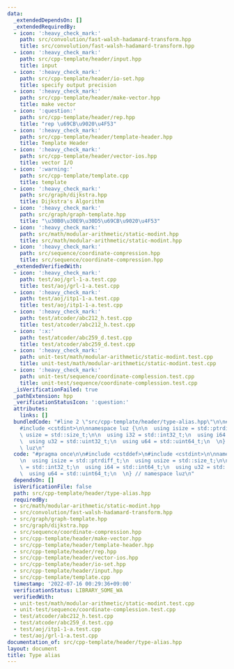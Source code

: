 ```yaml
---
data:
  _extendedDependsOn: []
  _extendedRequiredBy:
  - icon: ':heavy_check_mark:'
    path: src/convolution/fast-walsh-hadamard-transform.hpp
    title: src/convolution/fast-walsh-hadamard-transform.hpp
  - icon: ':heavy_check_mark:'
    path: src/cpp-template/header/input.hpp
    title: input
  - icon: ':heavy_check_mark:'
    path: src/cpp-template/header/io-set.hpp
    title: specify output precision
  - icon: ':heavy_check_mark:'
    path: src/cpp-template/header/make-vector.hpp
    title: make vector
  - icon: ':question:'
    path: src/cpp-template/header/rep.hpp
    title: "rep \u69CB\u9020\u4F53"
  - icon: ':heavy_check_mark:'
    path: src/cpp-template/header/template-header.hpp
    title: Template Header
  - icon: ':heavy_check_mark:'
    path: src/cpp-template/header/vector-ios.hpp
    title: vector I/O
  - icon: ':warning:'
    path: src/cpp-template/template.cpp
    title: template
  - icon: ':heavy_check_mark:'
    path: src/graph/dijkstra.hpp
    title: Dijkstra's Algorithm
  - icon: ':heavy_check_mark:'
    path: src/graph/graph-template.hpp
    title: "\u30B0\u30E9\u30D5\u69CB\u9020\u4F53"
  - icon: ':heavy_check_mark:'
    path: src/math/modular-arithmetic/static-modint.hpp
    title: src/math/modular-arithmetic/static-modint.hpp
  - icon: ':heavy_check_mark:'
    path: src/sequence/coordinate-compression.hpp
    title: src/sequence/coordinate-compression.hpp
  _extendedVerifiedWith:
  - icon: ':heavy_check_mark:'
    path: test/aoj/grl-1-a.test.cpp
    title: test/aoj/grl-1-a.test.cpp
  - icon: ':heavy_check_mark:'
    path: test/aoj/itp1-1-a.test.cpp
    title: test/aoj/itp1-1-a.test.cpp
  - icon: ':heavy_check_mark:'
    path: test/atcoder/abc212_h.test.cpp
    title: test/atcoder/abc212_h.test.cpp
  - icon: ':x:'
    path: test/atcoder/abc259_d.test.cpp
    title: test/atcoder/abc259_d.test.cpp
  - icon: ':heavy_check_mark:'
    path: unit-test/math/modular-arithmetic/static-modint.test.cpp
    title: unit-test/math/modular-arithmetic/static-modint.test.cpp
  - icon: ':heavy_check_mark:'
    path: unit-test/sequence/coordinate-complession.test.cpp
    title: unit-test/sequence/coordinate-complession.test.cpp
  _isVerificationFailed: true
  _pathExtension: hpp
  _verificationStatusIcon: ':question:'
  attributes:
    links: []
  bundledCode: "#line 2 \"src/cpp-template/header/type-alias.hpp\"\n\n#include <cstddef>\n\
    #include <cstdint>\n\nnamespace luz {\n\n  using isize = std::ptrdiff_t;\n  using\
    \ usize = std::size_t;\n\n  using i32 = std::int32_t;\n  using i64 = std::int64_t;\n\
    \  using u32 = std::uint32_t;\n  using u64 = std::uint64_t;\n  \n} // namespace\
    \ luz\n"
  code: "#pragma once\n\n#include <cstddef>\n#include <cstdint>\n\nnamespace luz {\n\
    \n  using isize = std::ptrdiff_t;\n  using usize = std::size_t;\n\n  using i32\
    \ = std::int32_t;\n  using i64 = std::int64_t;\n  using u32 = std::uint32_t;\n\
    \  using u64 = std::uint64_t;\n  \n} // namespace luz\n"
  dependsOn: []
  isVerificationFile: false
  path: src/cpp-template/header/type-alias.hpp
  requiredBy:
  - src/math/modular-arithmetic/static-modint.hpp
  - src/convolution/fast-walsh-hadamard-transform.hpp
  - src/graph/graph-template.hpp
  - src/graph/dijkstra.hpp
  - src/sequence/coordinate-compression.hpp
  - src/cpp-template/header/make-vector.hpp
  - src/cpp-template/header/template-header.hpp
  - src/cpp-template/header/rep.hpp
  - src/cpp-template/header/vector-ios.hpp
  - src/cpp-template/header/io-set.hpp
  - src/cpp-template/header/input.hpp
  - src/cpp-template/template.cpp
  timestamp: '2022-07-16 00:29:36+09:00'
  verificationStatus: LIBRARY_SOME_WA
  verifiedWith:
  - unit-test/math/modular-arithmetic/static-modint.test.cpp
  - unit-test/sequence/coordinate-complession.test.cpp
  - test/atcoder/abc212_h.test.cpp
  - test/atcoder/abc259_d.test.cpp
  - test/aoj/itp1-1-a.test.cpp
  - test/aoj/grl-1-a.test.cpp
documentation_of: src/cpp-template/header/type-alias.hpp
layout: document
title: Type alias
---
```

